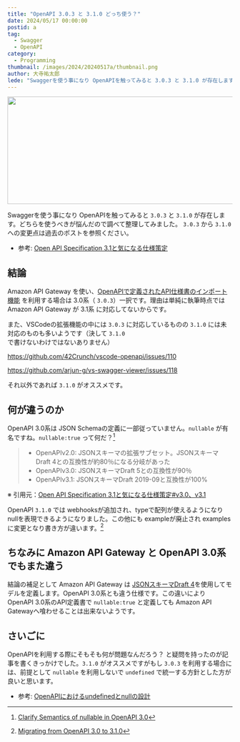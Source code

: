 ```yaml
---
title: "OpenAPI 3.0.3 と 3.1.0 どっち使う？"
date: 2024/05/17 00:00:00
postid: a
tag:
  - Swagger
  - OpenAPI
category:
  - Programming
thumbnail: /images/2024/20240517a/thumbnail.png
author: 大寺祐太郎
lede: "Swaggerを使う事になり OpenAPIを触ってみると 3.0.3 と 3.1.0 が存在します。どちらを使うべきが悩んだので調べて整理してみました。"
---
```


<img src="/images/2024/20240517a/OpenAPI_Logo_Pantone-1.png" alt="" width="800" height="241">

Swaggerを使う事になり OpenAPIを触ってみると `3.0.3` と `3.1.0` が存在します。どちらを使うべきが悩んだので調べて整理してみました。
`3.0.3` から `3.1.0` への変更点は過去のポストを参照ください。

* 参考:  [Open API Specification 3.1と気になる仕様策定](https://future-architect.github.io/articles/20220622b/#v3-0%E3%80%81v3-1)

## 結論

Amazon API Gateway を使い、[OpenAPIで定義されたAPI仕様書のインポート機能](https://docs.aws.amazon.com/ja_jp/apigateway/latest/developerguide/api-gateway-import-api.html) を利用する場合は 3.0系（ `3.0.3`）一択です。理由は単純に執筆時点では Amazon API Gateway が 3.1系 に対応してないからです。

また、VSCodeの拡張機能の中には `3.0.3` に対応しているものの `3.1.0` には未対応のものも多いようです（決して `3.1.0` で書けないわけではないありません）

https://github.com/42Crunch/vscode-openapi/issues/110

https://github.com/arjun-g/vs-swagger-viewer/issues/118

それ以外であれば `3.1.0` がオススメです。

## 何が違うのか

OpenAPI 3.0系は JSON Schemaの定義に一部従っていません。`nullable` が有名ですね。`nullable:true` って何だ？[^1]

> * OpenAPIv2.0: JSONスキーマの拡張サブセット。JSONスキーマDraft 4との互換性が約80％になる分岐があった
> * OpenAPIv3.0: JSONスキーマDraft 5との互換性が90％
> * OpenAPIv3.1: JSONスキーマDraft 2019-09と互換性が100%

※ 引用元：[Open API Specification 3.1と気になる仕様策定#v3.0、v3.1](https://future-architect.github.io/articles/20220622b/#v3-0%E3%80%81v3-1)

OpenAPI `3.1.0` では webhooksが追加され、typeで配列が使えるようになり nullを表現できるようになりました。この他にも exampleが廃止され examplesに変更となり書き方が違います。[^2]

## ちなみに Amazon API Gateway と OpenAPI 3.0系でもまた違う

結論の補足として Amazon API Gateway は [JSONスキーマDraft 4](https://docs.aws.amazon.com/ja_jp/apigateway/latest/developerguide/models-mappings-models.html)を使用してモデルを定義します。OpenAPI 3.0系とも違う仕様です。この違いにより OpenAPI 3.0系のAPI定義書で `nullable:true` と定義しても Amazon API Gatewayへ喰わせることは出来ないようです。

## さいごに

OpenAPIを利用する際にそもそも何が問題なんだろう？ と疑問を持ったのが記事を書くきっかけでした。`3.1.0` がオススメですがもし `3.0.3` を利用する場合には、前提として `nullable` を利用しないで `undefined` で統一する方針とした方が良いと思います。

* 参考: [OpenAPIにおけるundefinedとnullの設計](https://future-architect.github.io/articles/20211028b/)

[^1]:[Clarify Semantics of nullable in OpenAPI 3.0](https://github.com/OAI/OpenAPI-Specification/blob/main/proposals/2019-10-31-Clarify-Nullable.md)
[^2]:[Migrating from OpenAPI 3.0 to 3.1.0](https://www.openapis.org/blog/2021/02/16/migrating-from-openapi-3-0-to-3-1-0)
